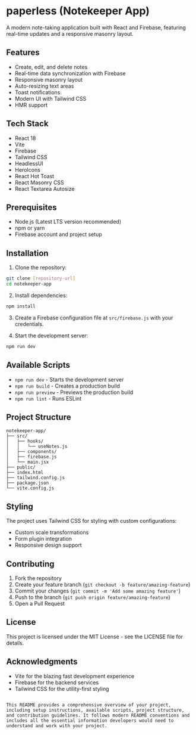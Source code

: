 
# paperless (Notekeeper App)

A modern note-taking application built with React and Firebase, featuring real-time updates and a responsive masonry layout.

## Features

- Create, edit, and delete notes
- Real-time data synchronization with Firebase
- Responsive masonry layout
- Auto-resizing text areas
- Toast notifications
- Modern UI with Tailwind CSS
- HMR support

## Tech Stack

- React 18
- Vite
- Firebase
- Tailwind CSS
- HeadlessUI
- HeroIcons
- React Hot Toast
- React Masonry CSS
- React Textarea Autosize

## Prerequisites

- Node.js (Latest LTS version recommended)
- npm or yarn
- Firebase account and project setup

## Installation

1. Clone the repository:
```bash
git clone [repository-url]
cd notekeeper-app
```

2. Install dependencies:
```bash
npm install
```

3. Create a Firebase configuration file at `src/firebase.js` with your credentials.

4. Start the development server:
```bash
npm run dev
```

## Available Scripts

- `npm run dev` - Starts the development server
- `npm run build` - Creates a production build
- `npm run preview` - Previews the production build
- `npm run lint` - Runs ESLint

## Project Structure

```
notekeeper-app/
├── src/
│   ├── hooks/
│   │   └── useNotes.js
│   ├── components/
│   ├── firebase.js
│   └── main.jsx
├── public/
├── index.html
├── tailwind.config.js
├── package.json
└── vite.config.js
```

## Styling

The project uses Tailwind CSS for styling with custom configurations:
- Custom scale transformations
- Form plugin integration
- Responsive design support

## Contributing

1. Fork the repository
2. Create your feature branch (`git checkout -b feature/amazing-feature`)
3. Commit your changes (`git commit -m 'Add some amazing feature'`)
4. Push to the branch (`git push origin feature/amazing-feature`)
5. Open a Pull Request

## License

This project is licensed under the MIT License - see the LICENSE file for details.

## Acknowledgments

- Vite for the blazing fast development experience
- Firebase for the backend services
- Tailwind CSS for the utility-first styling
```

This README provides a comprehensive overview of your project, including setup instructions, available scripts, project structure, and contribution guidelines. It follows modern README conventions and includes all the essential information developers would need to understand and work with your project.
